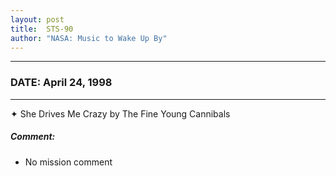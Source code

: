 ```yaml
---
layout: post
title:  STS-90
author: "NASA: Music to Wake Up By"
---
```


----
### DATE: April 24, 1998
----
✦ She Drives Me Crazy by The Fine Young Cannibals

##### Comment:
* No mission comment
